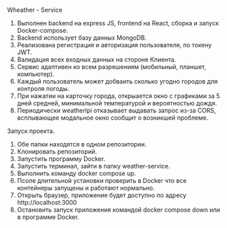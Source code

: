 Wheather - Service
1. Выполнен backend на express JS, frontend на React, сборка и запуск Docker-compose.
2. Backend использует базу данных MongoDB.
3. Реализована регистрация и авторизация пользователя, по токену JWT.
4. Валидация всех входных данных на стороне Клиента.
5. Сервис адаптивен ко всем разрешениям (мобильный, планшет, компьютер).
6. Каждый пользователь может добваить сколько угодно городов для контроля погоды.
7. При нажатии на карточку города, открыается окно с графиками за 5 дней средней, минимальной температурой и вероятностью дождя.
8. Периодически weatherIpi отказывает выдавать запрос из-за CORS, всплывающее модальное окно сообщит о возникшей проблеме.

Запуск проекта.
1. Обе папки находятся в одном репозитории.
2. Клонировать репозиторий.
3. Запустить программу Docker.
4. Запустить терминал, зайти в папку weather-service.
5. Выполнить команду docker compose up.
6. Псоле длительной установки проверить в Docker что все контейнеры запущены и работают нормально.
7. Открыть браузер, приложение будет доступно по адресу http://localhost:3000
8. Остановить запуск приложения командой docker compose down или в программе Docker.